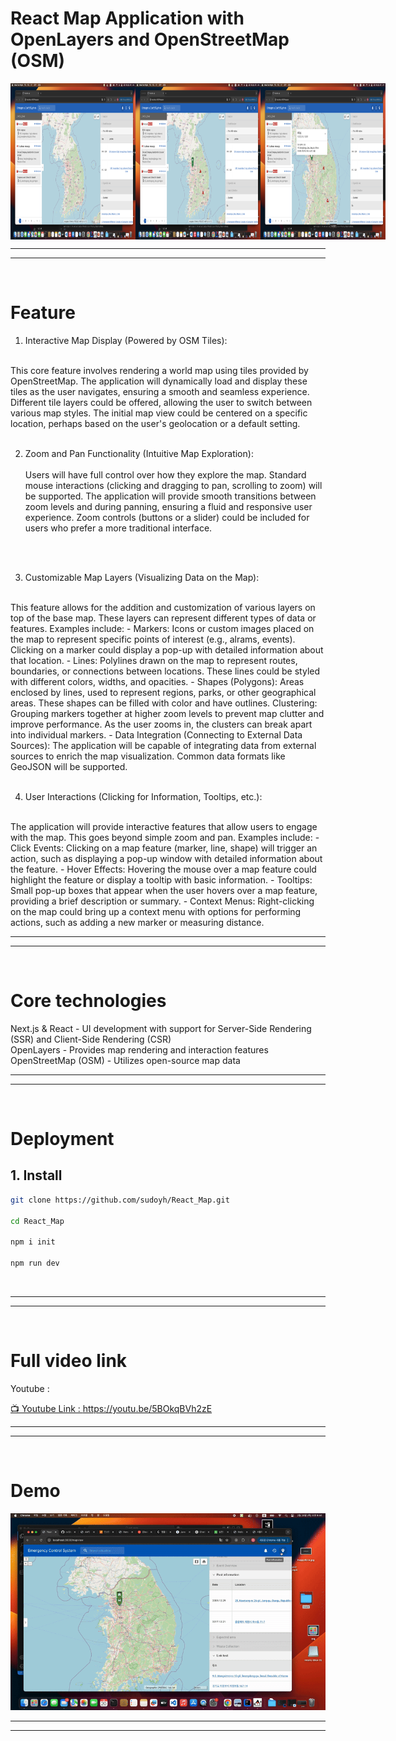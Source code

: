 # React Map Application with OpenLayers and OpenStreetMap (OSM)


<div style="display: flex; justify-content: space-around;">
  <img src="yhimages/1.png" alt="image 1" style="width: 200px; height: 250px;">
  <img src="yhimages/2.png" alt="image 2" style="width: 200px; height: 250px;">
  <img src="yhimages/3.png" alt="image 3"  style="width: 200px; height: 250px;">
</div>


---
---
<br>

# Feature

1. Interactive Map Display (Powered by OSM Tiles):  
<br> 
This core feature involves rendering a world map using tiles provided by OpenStreetMap.  The application will dynamically load and display these tiles as the user navigates, ensuring a smooth and seamless experience.  Different tile layers could be offered, allowing the user to switch between various map styles.  The initial map view could be centered on a specific location, perhaps based on the user's geolocation or a default setting.  
<br> 

<br> 

2. Zoom and Pan Functionality (Intuitive Map Exploration): <br>  
Users will have full control over how they explore the map.  Standard mouse interactions (clicking and dragging to pan, scrolling to zoom) will be supported.  The application will provide smooth transitions between zoom levels and during panning, ensuring a fluid and responsive user experience.  Zoom controls (buttons or a slider) could be included for users who prefer a more traditional interface.  
<br> 

<br> 


3. Customizable Map Layers (Visualizing Data on the Map):   
<br> 
This feature allows for the addition and customization of various layers on top of the base map.  These layers can represent different types of data or features.  Examples include:
  - Markers: Icons or custom images placed on the map to represent specific points of interest (e.g., alrams, events). Clicking on a marker could display a pop-up with detailed information about that location.
  - Lines: Polylines drawn on the map to represent routes, boundaries, or connections between locations. These lines could be styled with different colors, widths, and opacities.
  - Shapes (Polygons): Areas enclosed by lines, used to represent regions, parks, or other geographical areas. These shapes can be filled with color and have outlines.  
  Clustering: Grouping markers together at higher zoom levels to prevent map clutter and improve performance. As the user zooms in, the clusters can break apart into individual markers.
  - Data Integration (Connecting to External Data Sources):  The application will be capable of integrating data from external sources to enrich the map visualization.  Common data formats like GeoJSON will be supported.  

<br> 

<br> 



4. User Interactions (Clicking for Information, Tooltips, etc.):   
<br> 
The application will provide interactive features that allow users to engage with the map.  This goes beyond simple zoom and pan.  Examples include:
  - Click Events: Clicking on a map feature (marker, line, shape) will trigger an action, such as displaying a pop-up window with detailed information about the feature.
 -  Hover Effects: Hovering the mouse over a map feature could highlight the feature or display a tooltip with basic information.
 - Tooltips: Small pop-up boxes that appear when the user hovers over a map feature, providing a brief description or summary.
  - Context Menus: Right-clicking on the map could bring up a context menu with options for performing actions, such as adding a new marker or measuring distance.
 

<br> 

---
---
<br>

# Core technologies

Next.js & React - UI development with support for Server-Side Rendering (SSR) and Client-Side Rendering (CSR)<br>
OpenLayers - Provides map rendering and interaction features<br>
OpenStreetMap (OSM) - Utilizes open-source map data<br>

---
---
<br>

# Deployment

## 1. Install

```bash
git clone https://github.com/sudoyh/React_Map.git

cd React_Map

npm i init

npm run dev


```


<br>



---
---
<br>

# Full video link 

Youtube : 


[📺 Youtube Link : https://youtu.be/5BOkqBVh2zE ](https://youtu.be/5BOkqBVh2zE)

---
---
<br>

# Demo

<img src="yhimages/gif.gif"  alt="gif">



---
---